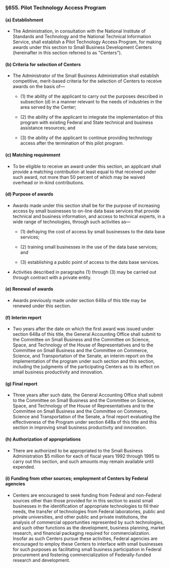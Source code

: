 ### §655. Pilot Technology Access Program
#### (a) Establishment
* The Administration, in consultation with the National Institute of Standards and Technology and the National Technical Information Service, shall establish a Pilot Technology Access Program, for making awards under this section to Small Business Development Centers (hereinafter in this section referred to as "Centers").

#### (b) Criteria for selection of Centers
* The Administrator of the Small Business Administration shall establish competitive, merit-based criteria for the selection of Centers to receive awards on the basis of—

  * (1) the ability of the applicant to carry out the purposes described in subsection (d) in a manner relevant to the needs of industries in the area served by the Center;

  * (2) the ability of the applicant to integrate the implementation of this program with existing Federal and State technical and business assistance resources; and

  * (3) the ability of the applicant to continue providing technology access after the termination of this pilot program.

#### (c) Matching requirement
* To be eligible to receive an award under this section, an applicant shall provide a matching contribution at least equal to that received under such award, not more than 50 percent of which may be waived overhead or in-kind contributions.

#### (d) Purpose of awards
* Awards made under this section shall be for the purpose of increasing access by small businesses to on-line data base services that provide technical and business information, and access to technical experts, in a wide range of technologies, through such activities as—

  * (1) defraying the cost of access by small businesses to the data base services;

  * (2) training small businesses in the use of the data base services; and

  * (3) establishing a public point of access to the data base services.


* Activities described in paragraphs (1) through (3) may be carried out through contract with a private entity.

#### (e) Renewal of awards
* Awards previously made under section 648a of this title may be renewed under this section.

#### (f) Interim report
* Two years after the date on which the first award was issued under section 648a of this title, the General Accounting Office shall submit to the Committee on Small Business and the Committee on Science, Space, and Technology of the House of Representatives and to the Committee on Small Business and the Committee on Commerce, Science, and Transportation of the Senate, an interim report on the implementation of the program under such section and this section, including the judgments of the participating Centers as to its effect on small business productivity and innovation.

#### (g) Final report
* Three years after such date, the General Accounting Office shall submit to the Committee on Small Business and the Committee on Science, Space, and Technology of the House of Representatives and to the Committee on Small Business and the Committee on Commerce, Science and Transportation of the Senate, a final report evaluating the effectiveness of the Program under section 648a of this title and this section in improving small business productivity and innovation.

#### (h) Authorization of appropriations
* There are authorized to be appropriated to the Small Business Administration $5 million for each of fiscal years 1992 through 1995 to carry out this section, and such amounts may remain available until expended.

#### (i) Funding from other sources; employment of Centers by Federal agencies
* Centers are encouraged to seek funding from Federal and non-Federal sources other than those provided for in this section to assist small businesses in the identification of appropriate technologies to fill their needs, the transfer of technologies from Federal laboratories, public and private universities, and other public and private institutions, the analysis of commercial opportunities represented by such technologies, and such other functions as the development, business planning, market research, and financial packaging required for commercialization. Insofar as such Centers pursue these activities, Federal agencies are encouraged to employ these Centers to interface with small businesses for such purposes as facilitating small business participation in Federal procurement and fostering commercialization of Federally-funded research and development.